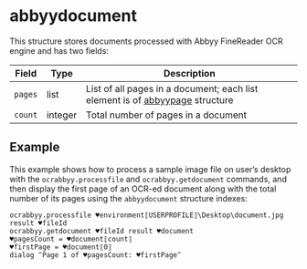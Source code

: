 # abbyydocument

This structure stores documents processed with Abbyy FineReader OCR engine and has two fields:

| Field   | Type    | Description                                                  |
| ------- | ------- | ------------------------------------------------------------ |
| `pages` | list    | List of all pages in a document; each list element is of [abbyypage](https://github.com/G1ANT-Robot/G1ANT.Addon/blob/develop/G1ANT.Addon.Ocr.AbbyyFineReader/G1ANT.Addon.Ocr.AbbyyFineReader/Structures/AbbyyPageStructure.md) structure |
| `count` | integer | Total number of pages in a document                          |

## Example
This example shows how to process a sample image file on user’s desktop with the `ocrabbyy.processfile` and `ocrabbyy.getdocument` commands, and then display the first page of an OCR-ed document along with the total number of its pages using the `abbyydocument` structure indexes:

```G1ANT
ocrabbyy.processfile ♥environment⟦USERPROFILE⟧\Desktop\document.jpg result ♥fileId
ocrabbyy.getdocument ♥fileId result ♥document
♥pagesCount = ♥document⟦count⟧
♥firstPage = ♥document⟦0⟧
dialog ‴Page 1 of ♥pagesCount: ♥firstPage‴
```

